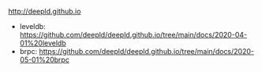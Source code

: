 http://deepld.github.io

* leveldb: https://github.com/deepld/deepld.github.io/tree/main/docs/2020-04-01%20leveldb
* brpc: https://github.com/deepld/deepld.github.io/tree/main/docs/2020-05-01%20brpc

